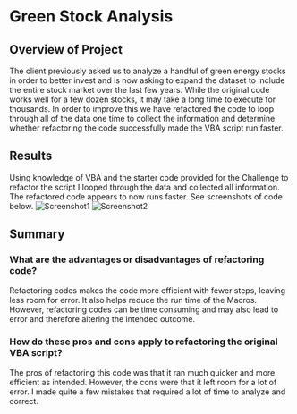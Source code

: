 # Green Stock Analysis
## Overview of Project
The client previously asked us to analyze a handful of green energy stocks in order to better invest and is now asking to expand the dataset to include the entire stock 
market over the last few years. While the original code works well for a few dozen stocks, it may take a long time to execute for thousands. In order to improve this we 
have refactored the code to loop through all of the data one time to collect the information and determine whether refactoring the code successfully made the VBA script
run faster.
## Results
Using knowledge of VBA and the starter code provided for the Challenge to refactor the script I looped through the data and collected all information. The refactored code
appears to now runs faster. See screenshots of code below.
![Screenshot1](https://user-images.githubusercontent.com/107591142/178624921-4aa8eae0-d801-4c03-af8e-b76f32f9d815.png)
![Screenshot2](https://user-images.githubusercontent.com/107591142/178624978-c385845e-13ef-490d-b93d-391febe7eb19.png)
## Summary
### What are the advantages or disadvantages of refactoring code?
Refactoring codes makes the code more efficient with fewer steps, leaving less room for error. It also helps reduce the run time of the Macros. However, refactoring codes
can be time consuming and may also lead to error and therefore altering the intended outcome.
### How do these pros and cons apply to refactoring the original VBA script?
The pros of refactoring this code was that it ran much quicker and more efficient as intended. However, the cons were that it left room for a lot of error. I made quite a 
few mistakes that required a lot of time to analyze and correct.
